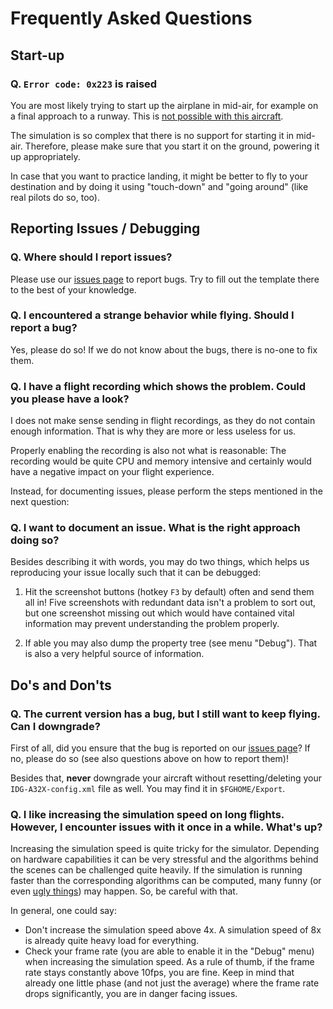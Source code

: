 # Frequently Asked Questions

## Start-up

### Q. `Error code: 0x223` is raised

You are most likely trying to start up the airplane in mid-air, for example on a final approach to a runway. This is [not possible with this aircraft](https://github.com/it0uchpods/IDG-A32X/issues/84#issuecomment-475035478).

The simulation is so complex that there is no support for starting it in mid-air. Therefore, please make sure that you start it on the ground, powering it up appropriately.

In case that you want to practice landing, it might be better to fly to your destination and by doing it using "touch-down" and "going around" (like real pilots do so, too).


## Reporting Issues / Debugging

### Q. Where should I report issues?

Please use our [issues page](https://github.com/it0uchpods/IDG-A32X/issues/new) to report bugs. Try to fill out the template there to the best of your knowledge.

### Q. I encountered a strange behavior while flying. Should I report a bug?

Yes, please do so! If we do not know about the bugs, there is no-one to fix them. 

### Q. I have a flight recording which shows the problem. Could you please have a look?

I does not make sense sending in flight recordings, as they do not contain enough information. That is why they are more or less useless for us.

Properly enabling the recording is also not what is reasonable: The recording would be quite CPU and memory intensive and certainly would have a negative impact on your flight experience.

Instead, for documenting issues, please perform the steps mentioned in the next question:

### Q. I want to document an issue. What is the right approach doing so?

Besides describing it with words, you may do two things, which helps us reproducing your issue locally such that it can be debugged:

1. Hit the screenshot buttons (hotkey `F3` by default) often and send them all in! Five screenshots with redundant data isn't a problem to sort out, but one screenshot missing out which would have contained vital information may prevent understanding the problem properly.

2. If able you may also dump the property tree (see menu "Debug"). That is also a very helpful source of information. 



## Do's and Don'ts

### Q. The current version has a bug, but I still want to keep flying. Can I downgrade?

First of all, did you ensure that the bug is reported on our [issues page](https://github.com/it0uchpods/IDG-A32X/issues/new)? If no, please do so (see also questions above on how to report them)!

Besides that, **never** downgrade your aircraft without resetting/deleting your `IDG-A32X-config.xml` file as well. You may find it in `$FGHOME/Export`.

### Q. I like increasing the simulation speed on long flights. However, I encounter issues with it once in a while. What's up?

Increasing the simulation speed is quite tricky for the simulator. Depending on hardware capabilities it can be very stressful and the algorithms behind the scenes can be challenged quite heavily. If the simulation is running faster than the corresponding algorithms can be computed, many funny (or even [ugly things](https://github.com/it0uchpods/IDG-A32X/issues/86#issuecomment-478328407)) may happen. So, be careful with that.

In general, one could say:

* Don't increase the simulation speed above 4x. A simulation speed of 8x is already quite heavy load for everything.
* Check your frame rate (you are able to enable it in the "Debug" menu) when increasing the simulation speed. As a rule of thumb, if the frame rate stays constantly above 10fps, you are fine. Keep in mind that already one little phase (and not just the average) where the frame rate drops significantly, you are in danger facing issues.


